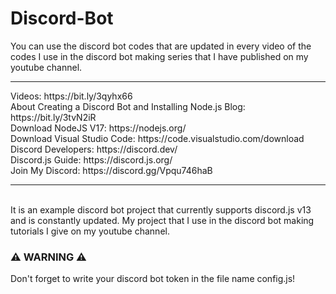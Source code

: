 # Discord-Bot
You can use the discord bot codes that are updated in every video of the codes I use in the discord bot making series that I have published on my youtube channel.
<hr>
Videos: https://bit.ly/3qyhx66 <br>
About Creating a Discord Bot and Installing Node.js Blog: https://bit.ly/3tvN2iR <br>
Download NodeJS V17: https://nodejs.org/ <br>
Download Visual Studio Code: https://code.visualstudio.com/download <br>
Discord Developers: https://discord.dev/ <br>
Discord.js Guide: https://discord.js.org/ <br>
Join My Discord: https://discord.gg/Vpqu746haB
<hr><br>
It is an example discord bot project that currently supports discord.js v13 and is constantly updated. My project that I use in the discord bot making tutorials I give on my youtube channel.

<h3>⚠️ WARNING ⚠️</h3>
Don't forget to write your discord bot token in the file name config.js!
